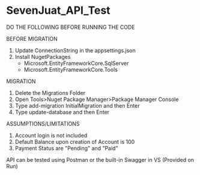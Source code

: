 # SevenJuat_API_Test
DO THE FOLLOWING BEFORE RUNNING THE CODE

BEFORE MIGRATION
1. Update ConnectionString in the appsettings.json
2. Install NugetPackages
	- Microsoft.EntityFrameworkCore.SqlServer
	- Microsoft.EntityFrameworkCore.Tools

MIGRATION
1. Delete the Migrations Folder
2. Open Tools>Nuget Package Manager>Package Manager Console
3. Type add-migration InitialMigration and then Enter
4. Type update-database and then Enter

ASSUMPTIONS/LIMITATIONS
1. Account login is not included
2. Default Balance upon creation of Account is 100
3. Payment Status are "Pending" and "Paid"

API can be tested using Postman or the built-in Swagger in VS (Provided on Run)
